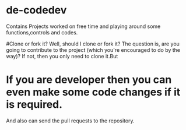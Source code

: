 # de-codedev
Contains Projects worked on free time and playing around some functions,controls and codes.

#Clone or fork it?
Well, should I clone or fork it? The question is, are you going to contribute to the project (which you're encouraged to do by the way)? If not, then you only need to clone it.But
# If you are developer then you can even make some code changes if it is required.
And also can send the pull requests to the repository.